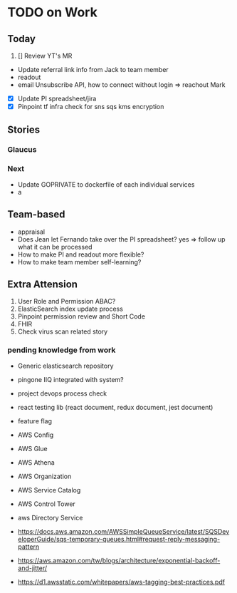 # TODO on Work

## Today

1. [] Review YT's MR

- Update referral link info from Jack to team member
- readout
- email Unsubscribe API, how to connect without login => reachout Mark

- [x] Update PI spreadsheet/jira
- [x] Pinpoint tf infra check for sns sqs kms encryption

## Stories

### Glaucus

### Next

- Update GOPRIVATE to dockerfile of each individual services
- a

## Team-based

- appraisal
- Does Jean let Fernando take over the PI spreadsheet? yes => follow up what it can be processed
- How to make PI and readout more flexible?
- How to make team member self-learning?

## Extra Attension

1. User Role and Permission ABAC?
2. ElasticSearch index update process
3. Pinpoint permission review and Short Code
4. FHIR
5. Check virus scan related story

### pending knowledge from work

- Generic elasticsearch repository
- pingone IIQ integrated with system?
- project devops process check
- react testing lib (react document, redux document, jest document)
- feature flag

- AWS Config
- AWS Glue
- AWS Athena
- AWS Organization
- AWS Service Catalog
- AWS Control Tower
- aws Directory Service
- <https://docs.aws.amazon.com/AWSSimpleQueueService/latest/SQSDeveloperGuide/sqs-temporary-queues.html#request-reply-messaging-pattern>
- <https://aws.amazon.com/tw/blogs/architecture/exponential-backoff-and-jitter/>
- <https://d1.awsstatic.com/whitepapers/aws-tagging-best-practices.pdf>
